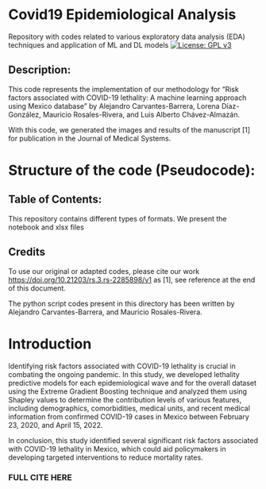 # Covid19 Epidemiological Analysis
Repository with codes related to various exploratory data analysis (EDA) techniques and application of ML and DL models
[![License: GPL v3](https://img.shields.io/badge/License-GPLv3-blue.svg)](https://www.gnu.org/licenses/gpl-3.0)


## Description: 
This code represents the implementation of our methodology for “Risk factors associated with COVID-19 lethality: A machine learning approach using Mexico database” by Alejandro Carvantes-Barrera, Lorena Díaz-González, Mauricio Rosales-Rivera, and Luis Alberto Chávez-Almazán. 

With this code, we generated the images and results of the manuscript [1] for publication in the Journal of Medical Systems.

# Structure of the code (Pseudocode): 


## Table of Contents:
This repository contains different types of formats. We present the notebook 
and xlsx files

## Credits
To use our original or adapted codes, please cite our work https://doi.org/10.21203/rs.3.rs-2285898/v1 as [1], see reference at the end of this document.

The python script codes present in this directory has been written by Alejandro Carvantes-Barrera, and Mauricio Rosales-Rivera.

# Introduction
Identifying risk factors associated with COVID-19 lethality is crucial in combating the ongoing pandemic. In this study, we developed lethality predictive models for each epidemiological wave and for the overall dataset using the Extreme Gradient Boosting technique and analyzed them using Shapley values to determine the contribution levels of various features, including demographics, comorbidities, medical units, and recent medical information from confirmed COVID-19 cases in Mexico between February 23, 2020, and April 15, 2022. 

In conclusion, this study identified several significant risk factors associated with COVID-19 lethality in Mexico, which could aid policymakers in developing targeted interventions to reduce mortality rates.

### FULL CITE HERE

